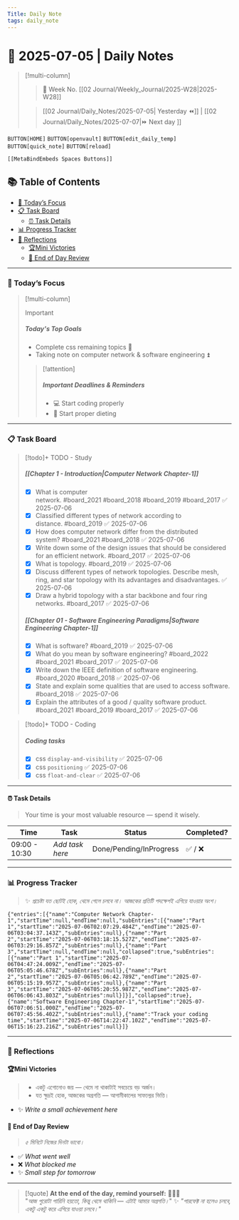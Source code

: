 ```yaml
---
Title: Daily Note
tags: daily_note
---
```


# 🌼 **2025-07-05** | Daily Notes

> [!multi-column]
> 
>> 📅 Week No. [[02 Journal/Weekly_Journal/2025-W28|2025-W28]]
>
>> [[02 Journal/Daily_Notes/2025-07-05| Yesterday ⏪]] |  [[02 Journal/Daily_Notes/2025-07-07|⏩ Next day ]]


`BUTTON[HOME]` `BUTTON[openvault]` `BUTTON[edit_daily_temp]` `BUTTON[quick_note]` `BUTTON[reload]`

 ```meta-bind-embed
 [[MetaBindEmbeds Spaces Buttons]]
 ```

## 📚 Table of Contents

- [🔔 Today’s Focus](#%F0%9F%94%94%20Today%E2%80%99s%20Focus)
- [📋 Task Board](#%F0%9F%93%8B%20Task%20Board)
	- [⏰ Task Details](#%E2%8F%B0%20Task%20Details)
- [📊 Progress Tracker](#%F0%9F%93%8A%20Progress%20Tracker)
- [🌟 Reflections](#%F0%9F%8C%9F%20Reflections)
	- [🏆Mini Victories](#%F0%9F%8F%86Mini%20Victories)
	- [🧠 End of Day Review](#%F0%9F%A7%A0%20End%20of%20Day%20Review)


---

### 🔔 Today’s Focus

>[!multi-column]
>
>>[!important]
>> ##### Today's Top Goals
>> - Complete css remaining topics 🔺 
>> - Taking note on computer network & software engineering ⏫ 
>
>>[!attention] 
>> ##### Important Deadlines & Reminders
>> - 💻 Start coding properly
>> - 🌿 Start proper dieting

---

### 📋 Task Board

> [!todo]+ TODO - Study
> ##### [[Chapter 1 - Introduction|Computer Network Chapter-1]]
> - [x] What is computer network. #board_2021 #board_2018 #board_2019 #board_2017 ✅ 2025-07-06
> - [x] Classified different types of network according to distance. #board_2019 ✅ 2025-07-06
> - [x] How does computer network differ from the distributed system? #board_2021  #board_2018 ✅ 2025-07-06
> - [x] Write down some of the design issues that should be considered for an efficient network. #board_2017 ✅ 2025-07-06
> - [x] What is topology. #board_2019 ✅ 2025-07-06
> - [x] Discuss different types of network topologies. Describe mesh, ring, and star topology with its advantages and disadvantages. ✅ 2025-07-06
> - [x] Draw a hybrid topology with a star backbone and four ring networks. #board_2017 ✅ 2025-07-06
> ##### [[Chapter 01 - Software Engineering Paradigms|Software Engineering Chapter-1]] 
> - [x] What is software? #board_2019 ✅ 2025-07-06
> - [x] What do you mean by software engineering? #board_2022 #board_2021 #board_2017 ✅ 2025-07-06
> - [x] Write down the IEEE definition of software engineering. #board_2020 #board_2018 ✅ 2025-07-06
> - [x] State and explain some qualities that are used to access software. #board_2018 ✅ 2025-07-06
> - [x] Explain the attributes of a good / quality software product. #board_2021 #board_2019  #board_2017 ✅ 2025-07-06

> [!todo]+ TODO - Coding
> ##### Coding tasks
> - [x] css `display-and-visibility` ✅ 2025-07-06
> - [x] css `positioning` ✅ 2025-07-06
> - [x] css `float-and-clear` ✅ 2025-07-06

---

#### ⏰ Task Details

> Your time is your most valuable resource — spend it wisely.

| Time          | Task            | Status                  | Completed? |
| ------------- | --------------- | ----------------------- | ---------- |
| 09:00 - 10:30 | _Add task here_ | Done/Pending/InProgress | ✅ / ❌      |

---

### 📊 Progress Tracker

> ✨ _প্রচেষ্টা যত ছোটই হোক, থেমে গেলে চলবে না। আজকের প্রতিটি পদক্ষেপই এগিয়ে যাওয়ার অংশ।_

```timekeep
{"entries":[{"name":"Computer Network Chapter-1","startTime":null,"endTime":null,"subEntries":[{"name":"Part 1","startTime":"2025-07-06T02:07:29.484Z","endTime":"2025-07-06T03:04:37.143Z","subEntries":null},{"name":"Part 2","startTime":"2025-07-06T03:18:15.527Z","endTime":"2025-07-06T03:29:16.857Z","subEntries":null},{"name":"Part 3","startTime":null,"endTime":null,"collapsed":true,"subEntries":[{"name":"Part 1","startTime":"2025-07-06T04:47:24.009Z","endTime":"2025-07-06T05:05:46.678Z","subEntries":null},{"name":"Part 2","startTime":"2025-07-06T05:06:42.789Z","endTime":"2025-07-06T05:15:19.957Z","subEntries":null},{"name":"Part 3","startTime":"2025-07-06T05:20:55.987Z","endTime":"2025-07-06T06:06:43.803Z","subEntries":null}]}],"collapsed":true},{"name":"Software Engineering Chapter-1","startTime":"2025-07-06T07:06:51.000Z","endTime":"2025-07-06T07:45:56.402Z","subEntries":null},{"name":"Track your coding time","startTime":"2025-07-06T14:22:47.102Z","endTime":"2025-07-06T15:16:23.216Z","subEntries":null}]}
```

---

### 🌟 Reflections 

#### 🏆Mini Victories

> - একটু এগোনোও জয় — থেমে না থাকাটাই সবচেয়ে বড় অর্জন।
> - যত ক্ষুদ্রই হোক, আজকের অগ্রগতি — আগামীকালের সাফল্যের ভিত্তি।

- ✨ _Write a small achievement here_    

#### 🧠 End of Day Review

> _৫ মিনিটে নিজের দিনটা ভাবো।_

- ✅ _What went well_
- ❌ _What blocked me_    
- ✨ _Small step for tomorrow_

---

> [!quote] **At the end of the day, remind yourself:** 📌📌📌  
> "_আজ পুরোটা পারিনি হয়তো, কিন্তু থেমে থাকিনি — এটাই আমার অগ্রগতি।_"
> ✨ _"পারফেক্ট না হলেও চলবে, একটু একটু করে এগিয়ে যাওয়া চলবে।"_